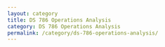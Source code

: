 ```yaml
---
layout: category
title: DS 786 Operations Analysis
category: DS 786 Operations Analysis
permalink: /category/ds-786-operations-analysis/
---
```

